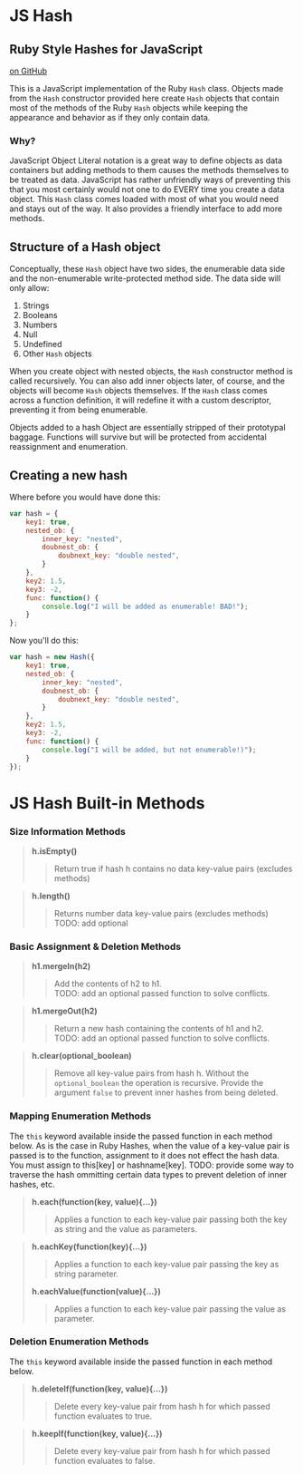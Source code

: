 # JS Hash

## Ruby Style Hashes for JavaScript

[on GitHub](http://github.com/Jeff-Russ/ruby-hash-for-js)  
	
This is a JavaScript implementation of the Ruby `Hash` class. Objects made from the `Hash` constructor provided here create `Hash` objects that contain most of the methods of the Ruby `Hash` objects while keeping the appearance and behavior as if they only contain data.  

### Why?  

JavaScript Object Literal notation is a great way to define objects as data containers but adding methods to them causes the methods themselves to be treated as data. JavaScript has rather unfriendly ways of preventing this that you most certainly would not one to do EVERY time you create a data object. This `Hash` class comes loaded with most of what you would need and stays out of the way. It also provides a friendly interface to add more methods.  

## Structure of a Hash object

Conceptually, these `Hash` object have two sides, the enumerable data side and the non-enumerable write-protected method side. The data side will only allow:  
 
1. Strings
2. Booleans
3. Numbers
4. Null
5. Undefined
6. Other `Hash` objects

When you create object with nested objects, the `Hash` constructor method is called recursively. You can also add inner objects later, of course, and the objects will become `Hash` objects themselves. If the `Hash` class comes across a function definition, it will redefine it with a custom descriptor, preventing it from being enumerable.  

Objects added to a hash Object are essentially stripped of their prototypal  baggage. Functions will survive but will be protected from accidental reassignment and enumeration.  

## Creating a new hash

Where before you would have done this:  

```javascript
var hash = {
	key1: true,
	nested_ob: {
		inner_key: "nested",
		doubnest_ob: {
			doubnext_key: "double nested",
		}
	},
	key2: 1.5,
	key3: -2,
	func: function() {
		console.log("I will be added as enumerable! BAD!");
	}
};
```

Now you'll do this:

```javascript
var hash = new Hash({
	key1: true,
	nested_ob: {
		inner_key: "nested",
		doubnest_ob: {
			doubnext_key: "double nested",
		}
	},
	key2: 1.5,
	key3: -2,
	func: function() {
		console.log("I will be added, but not enumerable!)");
	}
});
```


# JS Hash Built-in Methods

### Size Information Methods
  
> __h.isEmpty()__  
>> Return true if hash h contains no data key-value pairs (excludes methods)  
  
> __h.length()__  
>> Returns number data key-value pairs (excludes methods)  
>> TODO: add optional  
  
### Basic Assignment & Deletion Methods
    
> __h1.mergeIn(h2)__ 
>> Add the contents of h2 to h1.  
>> TODO: add an optional passed function to solve conflicts.

> __h1.mergeOut(h2)__
>> Return a new hash containing the contents of h1 and h2.  
>> TODO: add an optional passed function to solve conflicts.

> __h.clear(optional_boolean)__  
>> Remove all key-value pairs from hash h.
>> Without the `optional_boolean` the operation is recursive. Provide the argument `false` to prevent inner hashes from being deleted.  
  
### Mapping Enumeration Methods
  
The `this` keyword available inside the passed function in each method below. As is the case in Ruby Hashes, when the value of a 
key-value pair is passed is to the function, assignment to it does not effect the hash data. You must assign to this[key] or hashname[key]. TODO: provide some way to traverse the hash ommitting certain data types to prevent deletion of inner hashes, etc.  
  
> __h.each(function(key, value){...})__  
>> Applies a function to each key-value pair passing both the key as string and the value as parameters.   
  
> __h.eachKey(function(key){...})__  
>> Applies a function to each key-value pair passing the key as string parameter. 
>> 
> __h.eachValue(function(value){...})__  
>> Applies a function to each key-value pair passing the value as parameter.  

### Deletion Enumeration Methods
  
The `this` keyword available inside the passed function in each method below.  
  
> __h.deleteIf(function(key, value){...})__  
>> Delete every key-value pair from hash h for which passed function evaluates to true.   
  
> __h.keepIf(function(key, value){...})__  
>> Delete every key-value pair from hash h for which passed function evaluates to false. 





